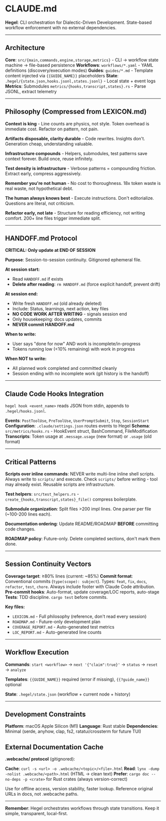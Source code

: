 # CLAUDE.md

**Hegel**: CLI orchestration for Dialectic-Driven Development. State-based workflow enforcement with no external dependencies.

---

## Architecture

**Core**: `src/{main,commands,engine,storage,metrics}` - CLI → workflow state machine → file-based persistence
**Workflows**: `workflows/*.yaml` - YAML definitions (discovery/execution modes)
**Guides**: `guides/*.md` - Template content injected via `{{GUIDE_NAME}}` placeholders
**State**: `.hegel/{state.json,hooks.jsonl,states.jsonl}` - Local state + event logs
**Metrics**: Submodules `metrics/{hooks,transcript,states}.rs` - Parse JSONL, extract telemetry

---

## Philosophy (Compressed from LEXICON.md)

**Context is king** - Line counts are physics, not style. Token overhead is immediate cost. Refactor on pattern, not pain.

**Artifacts disposable, clarity durable** - Code rewrites. Insights don't. Generation cheap, understanding valuable.

**Infrastructure compounds** - Helpers, submodules, test patterns save context forever. Build once, reuse infinitely.

**Test density is infrastructure** - Verbose patterns = compounding friction. Extract early, compress aggressively.

**Remember you're not human** - No cost to thoroughness. 18x token waste is real waste, not hypothetical debt.

**The human always knows best** - Execute instructions. Don't editorialize. Questions are literal, not criticism.

**Refactor early, not late** - Structure for reading efficiency, not writing comfort. 200+ line files trigger immediate split.

---

## HANDOFF.md Protocol

**CRITICAL: Only update at END OF SESSION**

**Purpose**: Session-to-session continuity. Gitignored ephemeral file.

**At session start:**
- Read `HANDOFF.md` if exists
- **Delete after reading**: `rm HANDOFF.md` (force explicit handoff, prevent drift)

**At session end:**
- Write fresh `HANDOFF.md` (old already deleted)
- Include: Status, learnings, next action, key files
- **NO CODE WORK AFTER WRITING** - signals session end
- Only housekeeping: docs updates, commits
- **NEVER commit HANDOFF.md**

**When to write:**
- User says "done for now" AND work is incomplete/in-progress
- Tokens running low (<10% remaining) with work in progress

**When NOT to write:**
- All planned work completed and committed cleanly
- Session ending with no incomplete work (git history is the handoff)

---

## Claude Code Hooks Integration

`hegel hook <event_name>` reads JSON from stdin, appends to `.hegel/hooks.jsonl`.

**Events**: `PostToolUse`, `PreToolUse`, `UserPromptSubmit`, `Stop`, `SessionStart`
**Configuration**: `.claude/settings.json` routes events to Hegel
**Schema**: `src/metrics/hooks.rs` - HookEvent struct, BashCommand, FileModification
**Transcripts**: Token usage at `.message.usage` (new format) or `.usage` (old format)

---

## Critical Patterns

**Scripts over inline commands**: NEVER write multi-line inline shell scripts. Always write to `scripts/` and execute. Check `scripts/` before writing - tool may already exist. Reusable scripts are infrastructure.

**Test helpers**: `src/test_helpers.rs` - `create_{hooks,transcript,states}_file()` compress boilerplate.

**Submodule organization**: Split files >200 impl lines. One parser per file (~100-200 lines each).

**Documentation ordering**: Update README/ROADMAP **BEFORE** committing code changes.

**ROADMAP policy**: Future-only. Delete completed sections, don't mark them done.

---

## Session Continuity Vectors

**Coverage target**: ≥80% lines (current: ~85%)
**Commit format**: Conventional commits (`type(scope): subject`). Types: `feat`, `fix`, `docs`, `refactor`, `test`, `chore`. Always include footer with Claude Code attribution.
**Pre-commit hooks**: Auto-format, update coverage/LOC reports, auto-stage
**Tests**: TDD discipline. `cargo test` before commits.

**Key files:**
- `LEXICON.md` - Full philosophy (reference, don't read every session)
- `ROADMAP.md` - Future-only development plan
- `COVERAGE_REPORT.md` - Auto-generated test metrics
- `LOC_REPORT.md` - Auto-generated line counts

---

## Workflow Execution

**Commands**: `start <workflow>` → `next '{"claim":true}'` → `status` → `reset` → `analyze`

**Templates**: `{{GUIDE_NAME}}` required (error if missing), `{{?guide_name}}` optional

**State**: `.hegel/state.json` (workflow + current node + history)

---

## Development Constraints

**Platform**: macOS Apple Silicon (M1)
**Language**: Rust stable
**Dependencies**: Minimal (serde, anyhow, clap, fs2, ratatui/crossterm for future TUI)

## External Documentation Cache

**.webcache/ protocol** (gitignored):

**Cache**: `curl -s <url> -o .webcache/<topic>/<file>.html`
**Read**: `lynx -dump -nolist .webcache/<path>.html` (HTML → clean text)
**Prefer**: `cargo doc --no-deps -p <crate>` for Rust crates (always version-correct)

Use for offline access, version stability, faster lookup. Reference original URLs in docs, not .webcache paths.

---

**Remember**: Hegel orchestrates workflows through state transitions. Keep it simple, transparent, local-first.
